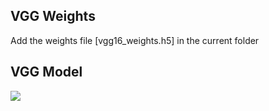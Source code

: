 ## VGG Weights

Add the weights file [vgg16_weights.h5] in the current folder
## VGG Model
<img src='https://raw.githubusercontent.com/vishalprabha/VQA_Demo/master/model_vgg.png'>
